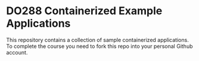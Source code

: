 # DO288 Containerized Example Applications
   
This repository contains a collection of sample containerized applications.  To complete the course you need to fork this repo into your personal Github account.
